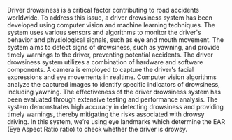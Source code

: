 Driver drowsiness is a critical factor contributing to road accidents worldwide. To address this issue, a driver
drowsiness system has been developed using computer vision and machine learning techniques. The system uses
various sensors and algorithms to monitor the driver's behavior and physiological signals, such as eye and mouth
movement. The system aims to detect signs of drowsiness, such as yawning, and provide timely warnings to the
driver, preventing potential accidents. The driver drowsiness system utilizes a combination of hardware and
software components. A camera is employed to capture the driver's facial expressions and eye movements in realtime. Computer vision algorithms analyze the captured images to identify specific indicators of drowsiness,
including yawning. The effectiveness of the driver drowsiness system has been evaluated through extensive
testing and performance analysis. The system demonstrates high accuracy in detecting drowsiness and providing
timely warnings, thereby mitigating the risks associated with drowsy driving. In this system, we’re using eye
landmarks which determine the EAR (Eye Aspect Ratio ratio) to check whether the driver is drowsy.
